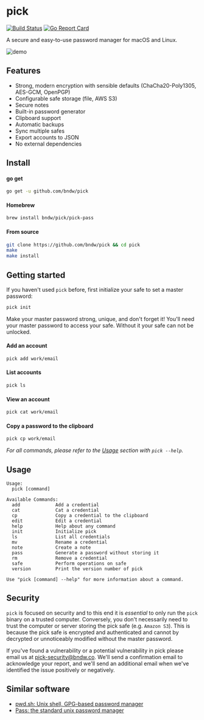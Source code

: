 pick
====
[![Build Status](https://travis-ci.org/bndw/pick.svg?branch=master)](https://travis-ci.org/bndw/pick)
[![Go Report Card](https://goreportcard.com/badge/github.com/bndw/pick)](https://goreportcard.com/report/github.com/bndw/pick)

A secure and easy-to-use password manager for macOS and Linux.

![demo](https://user-images.githubusercontent.com/4248167/29298817-564f4f54-811f-11e7-9a54-934afa1374df.gif)

## Features

* Strong, modern encryption with sensible defaults (ChaCha20-Poly1305, AES-GCM, OpenPGP)
* Configurable safe storage (file, AWS S3)
* Secure notes
* Built-in password generator
* Clipboard support
* Automatic backups
* Sync multiple safes
* Export accounts to JSON
* No external dependencies

## Install

#### go get

```sh
go get -u github.com/bndw/pick
```

#### Homebrew

```sh
brew install bndw/pick/pick-pass
```


#### From source

```sh
git clone https://github.com/bndw/pick && cd pick
make
make install
```

## Getting started

If you haven't used `pick` before, first initialize your safe to set a master
password:
```sh
pick init
```
Make your master password strong, unique, and don't forget it! You'll need your
master password to access your safe. Without it your safe can not be unlocked.

#### Add an account

```sh
pick add work/email
```

#### List accounts
 
```sh
pick ls
```

#### View an account

```sh
pick cat work/email
```

#### Copy a password to the clipboard

```sh
pick cp work/email
```

*For all commands, please refer to the [Usage](#usage) section with `pick --help`.*

## Usage

```
Usage:
  pick [command]

Available Commands:
  add             Add a credential
  cat             Cat a credential
  cp              Copy a credential to the clipboard
  edit            Edit a credential
  help            Help about any command
  init            Initialize pick
  ls              List all credentials
  mv              Rename a credential
  note            Create a note
  pass            Generate a password without storing it
  rm              Remove a credential
  safe            Perform operations on safe
  version         Print the version number of pick

Use "pick [command] --help" for more information about a command.
```

## Security

`pick` is focused on security and to this end it is _essential_ to only run the 
`pick` binary on a trusted computer. Conversely, you don't necessarily need to 
trust the computer or server storing the pick safe (e.g. `Amazon S3`). This is
because the pick safe is encrypted and authenticated and cannot by decrypted or
unnoticeably modified without the master password.

If you've found a vulnerability or a potential vulnerability in pick please
email us at pick-security@bndw.co. We'll send a confirmation email to
acknowledge your report, and we'll send an additional email when we've
identified the issue positively or negatively.

## Similar software
* [pwd.sh: Unix shell, GPG-based password manager](https://github.com/drduh/pwd.sh)
* [Pass: the standard unix password manager](https://www.passwordstore.org/)
